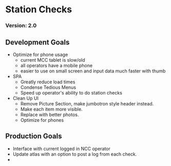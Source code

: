 # Station Checks

### Version: 2.0

## Development Goals

-  Optimize for phone usage
   -  current MCC tablet is slow/old
   -  all operators have a mobile phone
   -  easier to use on small screen and input data much faster with thumb
-  SPA
   -  Greatly reduce load times
   -  Condense Tedious Menus
   -  Speed up operator's ability to do station checks
-  Clean Up UI
   -  Remove Picture Section, make jumbotron style header instead.
   -  Make each item more visible.
   -  Replace with better photos.
   -  Optimize for phones

## Production Goals

-  Interface with current logged in NCC operator
-  Update atlas with an option to post a log from each check.
-
